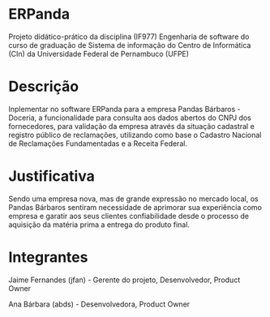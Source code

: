 # ERPanda
Projeto didático-prático da disciplina (IF977) Engenharia de software do curso de graduação de Sistema de informação do Centro de Informática (CIn) da Universidade Federal de Pernambuco (UFPE)

# Descrição
Inplementar no software ERPanda para a empresa Pandas Bárbaros - Doceria, a funcionalidade para consulta aos dados abertos do CNPJ dos fornecedores, para validação da empresa através da situação cadastral e registro público de reclamações, utilizando como base o Cadastro Nacional de Reclamações Fundamentadas e a Receita Federal.

# Justificativa
Sendo uma empresa nova, mas de grande expressão no mercado local, os Pandas Bárbaros sentiram necessidade de aprimorar sua experiência como empresa e garatir aos seus clientes confiabilidade desde o processo de aquisição da matéria prima a entrega do produto final.

# Integrantes
Jaime Fernandes (jfan) - Gerente do projeto, Desenvolvedor, Product Owner

Ana Bárbara (abds) - Desenvolvedora, Product Owner

